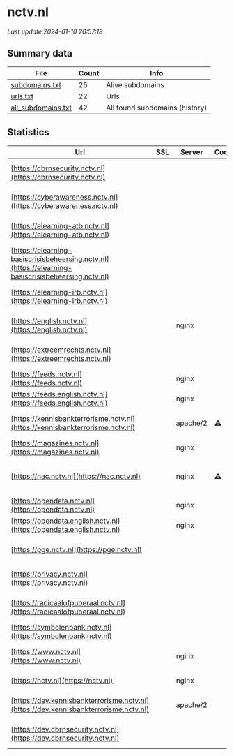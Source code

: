# nctv.nl
*Last update:2024-01-10 20:57:18*
## Summary data
| File       | Count | Info |
|------------|-------|------|
|[subdomains.txt](/data/nctv/subdomains.txt)|25|Alive subdomains|
|[urls.txt](/data/nctv/urls.txt)|22|Urls|
|[all_subdomains.txt](/data/nctv/all_subdomains.txt)|42|All found subdomains (history)|
## Statistics
| Url | SSL | Server | Cookie | HSTS | CSP | XFO | XXP | RP | Tech |
|------------|-------|------|------|------|------|------|------|------|------|
|[https://cbrnsecurity.nctv.nl](https://cbrnsecurity.nctv.nl)| | | | | | | |:white_check_mark: |Apache HTTP Server:2...|
|[https://cyberawareness.nctv.nl](https://cyberawareness.nctv.nl)| | | | | | | |:white_check_mark: |Apache HTTP Server:2|
|[https://elearning-atb.nctv.nl](https://elearning-atb.nctv.nl)| | | | | | | |:white_check_mark: |Apache HTTP Server:2|
|[https://elearning-basiscrisisbeheersing.nctv.nl](https://elearning-basiscrisisbeheersing.nctv.nl)| | | | | | | |:white_check_mark: |Apache HTTP Server:2|
|[https://elearning-irb.nctv.nl](https://elearning-irb.nctv.nl)| | | | | | | |:white_check_mark: |Apache HTTP Server:2|
|[https://english.nctv.nl](https://english.nctv.nl)| |nginx| |:white_check_mark: |:warning: |:white_check_mark: |:white_check_mark: |:white_check_mark: |Bloomreach HSTS Ngin...|
|[https://extreemrechts.nctv.nl](https://extreemrechts.nctv.nl)| | | | | | | |:white_check_mark: |Apache HTTP Server:2|
|[https://feeds.nctv.nl](https://feeds.nctv.nl)| |nginx| |:white_check_mark: | |:white_check_mark: |:white_check_mark: |:white_check_mark: |HSTS Nginx|
|[https://feeds.english.nctv.nl](https://feeds.english.nctv.nl)| |nginx| |:white_check_mark: | |:white_check_mark: |:white_check_mark: |:white_check_mark: |HSTS Nginx|
|[https://kennisbankterrorisme.nctv.nl](https://kennisbankterrorisme.nctv.nl)| |apache/2|:warning: | | |:white_check_mark: | |:white_check_mark: |Apache HTTP Server:2...|
|[https://magazines.nctv.nl](https://magazines.nctv.nl)| |nginx| |:white_check_mark: |:warning: |:white_check_mark: |:white_check_mark: |:white_check_mark: |HSTS Nginx|
|[https://nac.nctv.nl](https://nac.nctv.nl)| |nginx|:warning: |:white_check_mark: | | | |:white_check_mark: |Amazon ALB Amazon We...|
|[https://opendata.nctv.nl](https://opendata.nctv.nl)| |nginx| |:white_check_mark: | |:white_check_mark: |:white_check_mark: |:white_check_mark: |HSTS Nginx|
|[https://opendata.english.nctv.nl](https://opendata.english.nctv.nl)| |nginx| |:white_check_mark: | |:white_check_mark: |:white_check_mark: |:white_check_mark: |HSTS Nginx|
|[https://pge.nctv.nl](https://pge.nctv.nl)| | | | | | | |:white_check_mark: |Apache HTTP Server:2|
|[https://privacy.nctv.nl](https://privacy.nctv.nl)| | | | | | | |:white_check_mark: |Apache HTTP Server:2|
|[https://radicaalofpuberaal.nctv.nl](https://radicaalofpuberaal.nctv.nl)| | | | | | | |:white_check_mark: |Apache HTTP Server:2|
|[https://symbolenbank.nctv.nl](https://symbolenbank.nctv.nl)| | | | | | | |:white_check_mark: |Nginx|
|[https://www.nctv.nl](https://www.nctv.nl)| |nginx| |:white_check_mark: |:warning: |:white_check_mark: |:white_check_mark: |:white_check_mark: |Bloomreach HSTS Ngin...|
|[https://nctv.nl](https://nctv.nl)| |nginx| |:white_check_mark: |:warning: |:white_check_mark: |:white_check_mark: |:white_check_mark: |HSTS Nginx|
|[https://dev.kennisbankterrorisme.nctv.nl](https://dev.kennisbankterrorisme.nctv.nl)| |apache/2| | | | | |:white_check_mark: |Apache HTTP Server:2|
|[https://dev.cbrnsecurity.nctv.nl](https://dev.cbrnsecurity.nctv.nl)| | | | | | | |:white_check_mark: |Apache HTTP Server:2|